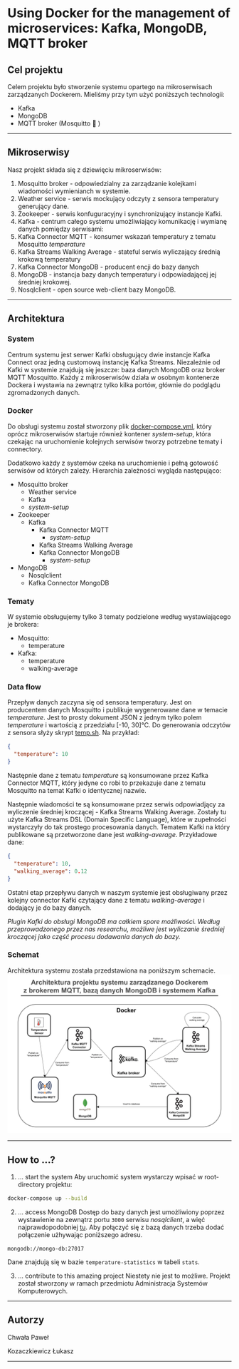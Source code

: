 # Using Docker for the management of microservices: Kafka, MongoDB, MQTT broker

## Cel projektu
Celem projektu było stworzenie systemu opartego na mikroserwisach zarządzanych Dockerem. Mieliśmy przy tym użyć poniższych technologii:
* Kafka
* MongoDB
* MQTT broker (Mosquitto :mosquito:	)

---


## Mikroserwisy
Nasz projekt składa się z dziewięciu mikroserwisów:
1. Mosquitto broker - odpowiedzialny za zarządzanie kolejkami wiadomości wymienianch w systemie.
2. Weather service - serwis mockujący odczyty z sensora temperatury generujący dane.
3. Zookeeper - serwis konfuguracyjny i synchronizujący instancje Kafki.
4. Kafka - centrum całego systemu umożliwiający komunikację i wymianę danych pomiędzy serwisami:
5. Kafka Connector MQTT - konsumer wskazań temperatury z tematu Mosquitto *temperature*
6. Kafka Streams Walking Average - stateful serwis wyliczający średnią krokową temperatury
7. Kafka Connector MongoDB - producent encji do bazy danych
8. MongoDB - instancja bazy danych temperatury i odpowiadającej jej średniej krokowej.
9. Nosqlclient - open source web-client bazy MongoDB.

---


## Architektura
### System
Centrum systemu jest serwer Kafki obsługujący dwie instancje Kafka Connect oraz jedną customową instancję Kafka Streams. Niezależnie od Kafki w systemie znajdują się jeszcze: baza danych MongoDB oraz broker MQTT Mosquitto. Każdy z mikroserwisów działa w osobnym kontenerze Dockera i wystawia na zewnątrz tylko kilka portów, głównie do podglądu zgromadzonych danych.

### Docker
Do obsługi systemu został stworzony plik [docker-compose.yml](/docker-compose.yml), który oprócz mikroserwisów startuje również kontener *system-setup*, która czekając na uruchomienie kolejnych serwisów tworzy potrzebne tematy i connectory.

Dodatkowo każdy z systemów czeka na uruchomienie i pełną gotowość serwisów od których zależy. Hierarchia zależności wygląda następująco:
- Mosquitto broker
  - Weather service
  - Kafka
  - *system-setup*
- Zookeeper
  - Kafka
    - Kafka Connector MQTT
      - *system-setup*
    - Kafka Streams Walking Average
    - Kafka Connector MongoDB
      - *system-setup*
- MongoDB
  - Nosqlclient
  - Kafka Connector MongoDB

### Tematy
W systemie obsługujemy tylko 3 tematy podzielone według wystawiającego je brokera:
* Mosquitto:
  - temperature
* Kafka:
  - temperature
  - walking-average

### Data flow
Przepływ danych zaczyna się od sensora temperatury. Jest on producentem danych Mosquitto i publikuje wygenerowane dane w temacie *temperature*. Jest to prosty dokument JSON z jednym tylko polem *temperature* i wartością z przedziału [-10, 30]°C. Do generowania odczytów z sensora słyży skrypt [temp.sh](/scripts/temp.sh). Na przykład:
```JSON
{
  "temperature": 10
}
```

Następnie dane z tematu *temperature* są konsumowane przez Kafka Connector MQTT, który jedyne co robi to przekazuje dane z tematu Mosquitto na temat Kafki o identycznej nazwie.

Następnie wiadomości te są konsumowane przez serwis odpowiadjący za wyliczenie średniej kroczącej - Kafka Streams Walking Average. Zostały tu użyte Kafka Streams DSL (Domain Specific Language), które w zupełności wystarczyły do tak prostego procesowania danych. Tematem Kafki na który publikowane są przetworzone dane jest *walking-average*. Przykładowe dane:
```JSON
{
  "temperature": 10,
  "walking_average": 0.12
}
```

Ostatni etap przepływu danych w naszym systemie jest obsługiwany przez kolejny connector Kafki czytający dane z tematu *walking-average* i dodający je do bazy danych.

*Plugin Kafki do obsługi MongoDB ma całkiem spore możliwości. Według przeprowadzonego przez nas researchu, możliwe jest wyliczanie średniej kroczącej jako część procesu dodawania danych do bazy.*

### Schemat
Architektura systemu została przedstawiona na poniższym schemacie.
![Cannot load the pictrue!](/docs/architecture.png?raw=true)

---


## How to ...?
1. ... start the system
Aby uruchomić system wystarczy wpisać w root-directory projektu:
```bash
docker-compose up --build
```

2. ... access MongoDB
Dostęp do bazy danych jest umożliwiony poprzez wystawienie na zewnątrz portu `3000` serwisu *nosqlclient*, a więć najprawdopodobniej [tu](http://localhost:3000). Aby połączyć się z bazą danych trzeba dodać połączenie użhywając poniższego adresu.
```
mongodb://mongo-db:27017
```
Dane znajdują się w bazie `temperature-statistics` w tabeli `stats`.

3. ... contribute to this amazing project
Niestety nie jest to możliwe. Projekt został stworzony w ramach przedmiotu Administracja Systemów Komputerowych.

---


## Autorzy

Chwała Paweł

Kozaczkiewicz Łukasz

---
